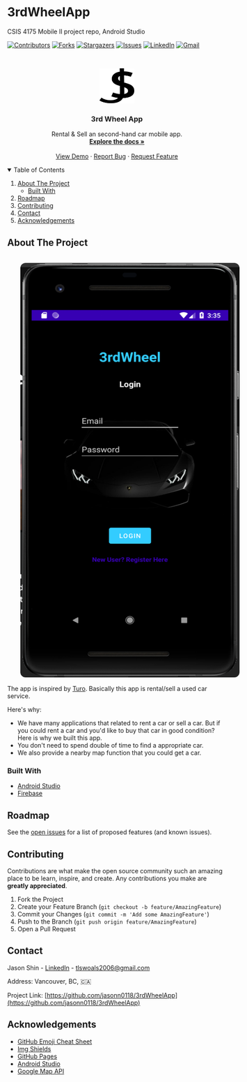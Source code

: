 # 3rdWheelApp
CSIS 4175 Mobile II project repo, Android Studio

<!-- PROJECT SHIELDS -->
<!--
*** I'm using markdown "reference style" links for readability.
*** Reference links are enclosed in brackets [ ] instead of parentheses ( ).
*** See the bottom of this document for the declaration of the reference variables
*** for contributors-url, forks-url, etc. This is an optional, concise syntax you may use.
*** https://www.markdownguide.org/basic-syntax/#reference-style-links
-->
[![Contributors][contributors-shield]][contributors-url]
[![Forks][forks-shield]][forks-url]
[![Stargazers][stars-shield]][stars-url]
[![Issues][issues-shield]][issues-url]
[![LinkedIn][linkedin-shield]][linkedin-url]
[![Gmail][gmail-shield]](mailto:tlswoals2006@gmail.com?subject=[GitHub]%20Source%20Android%203rdWheel%20App)



<!-- PROJECT LOGO -->
<br />
<p align="center">
  <a href="https://github.com/jasonn0118/" target="_blank">
    <img src="images/Jason_Logo.png" alt="Logo" width="80" height="80">
  </a>

  <h3 align="center">3rd Wheel App</h3>

  <p align="center">
    Rental & Sell an second-hand car mobile app.
    <br />
    <a href="https://github.com/othneildrew/Best-README-Template"><strong>Explore the docs »</strong></a>
    <br />
    <br />
    <a href="https://github.com/othneildrew/Best-README-Template">View Demo</a>
    ·
    <a href="https://github.com/othneildrew/Best-README-Template/issues">Report Bug</a>
    ·
    <a href="https://github.com/othneildrew/Best-README-Template/issues">Request Feature</a>
  </p>
</p>



<!-- TABLE OF CONTENTS -->
<details open="open">
  <summary>Table of Contents</summary>
  <ol>
    <li>
      <a href="#about-the-project">About The Project</a>
      <ul>
        <li><a href="#built-with">Built With</a></li>
      </ul>
    </li>
    <li><a href="#roadmap">Roadmap</a></li>
    <li><a href="#contributing">Contributing</a></li>
    <li><a href="#contact">Contact</a></li>
    <li><a href="#acknowledgements">Acknowledgements</a></li>
  </ol>
</details>



<!-- ABOUT THE PROJECT -->
## About The Project

<br/>
<a href="https://github.com/jasonn0118/" target="_blank">
    <img src="images/screenshot.png" alt="Logo" width="600" height="950" style="border-radius: 12px; margin-left: 30px">
</a>

The app is inspired by [Turo](https://turo.com). Basically this app is rental/sell a used car service. 

Here's why:
* We have many applications that related to rent a car or sell a car. But if you could rent a car and you'd like to buy that car in good condition? Here is why we built this app.
* You don't need to spend double of time to find a appropriate car.
* We also provide a nearby map function that you could get a car.

### Built With

* [Android Studio](https://developer.android.com/about)
* [Firebase](https://firebase.google.com/)




<!-- ROADMAP -->
## Roadmap

See the [open issues](https://github.com/othneildrew/Best-README-Template/issues) for a list of proposed features (and known issues).

<!-- CONTRIBUTING -->
## Contributing

Contributions are what make the open source community such an amazing place to be learn, inspire, and create. Any contributions you make are **greatly appreciated**.

1. Fork the Project
2. Create your Feature Branch (`git checkout -b feature/AmazingFeature`)
3. Commit your Changes (`git commit -m 'Add some AmazingFeature'`)
4. Push to the Branch (`git push origin feature/AmazingFeature`)
5. Open a Pull Request



<!-- CONTACT -->
## Contact
Jason Shin - [LinkedIn][linkedin-url] - tlswoals2006@gmail.com

Address: Vancouver, BC, 🇨🇦

Project Link: [https://github.com/jasonn0118/3rdWheelApp](https://github.com/jasonn0118/3rdWheelApp)



<!-- ACKNOWLEDGEMENTS -->
## Acknowledgements
* [GitHub Emoji Cheat Sheet](https://www.webpagefx.com/tools/emoji-cheat-sheet)
* [Img Shields](https://shields.io)
* [GitHub Pages](https://pages.github.com)
* [Android Studio](https://developer.android.com/about)
* [Google Map API](https://developers.google.com/maps/documentation)






<!-- MARKDOWN LINKS & IMAGES -->
<!-- https://www.markdownguide.org/basic-syntax/#reference-style-links -->
[contributors-shield]: https://img.shields.io/github/contributors/othneildrew/Best-README-Template.svg?style=for-the-badge
[contributors-url]: https://github.com/jasonn0118/3rdWheelApp/graphs/contributors
[forks-shield]: https://img.shields.io/github/forks/othneildrew/Best-README-Template.svg?style=for-the-badge
[forks-url]: https://github.com/jasonn0118/3rdWheelApp/network/members
[stars-shield]: https://img.shields.io/github/stars/othneildrew/Best-README-Template.svg?style=for-the-badge
[stars-url]: https://github.com/jasonn0118/3rdWheelApp/stargazers
[issues-shield]: https://img.shields.io/github/issues/othneildrew/Best-README-Template.svg?style=for-the-badge
[issues-url]: https://github.com/jasonn0118/3rdWheelApp/issues
[linkedin-shield]: https://img.shields.io/badge/-LinkedIn-black.svg?style=for-the-badge&logo=linkedin&colorB=555
[linkedin-url]: https://www.linkedin.com/in/jasonshin0118/
[gmail-shield]:https://img.shields.io/badge/Gmail-D14836?style=for-the-badge&logo=gmail&logoColor=white
[product-screenshot]: images/screenshot.png